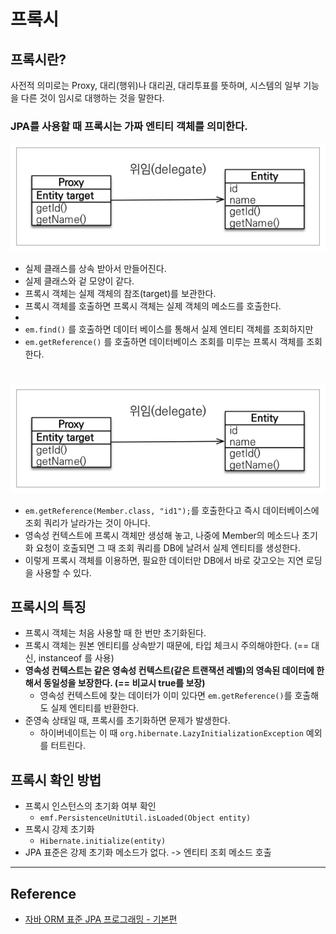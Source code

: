 # 프록시

## 프록시란?

사전적 의미로는 Proxy, 대리(행위)나 대리권, 대리투표를 뜻하며, 시스템의 일부 기능을 다른 것이 임시로 대행하는 것을 말한다.  

### JPA를 사용할 때 프록시는 가짜 엔티티 객체를 의미한다.

![](img/proxy_01.PNG)

- 실제 클래스를 상속 받아서 만들어진다.
- 실제 클래스와 겉 모양이 같다.
- 프록시 객체는 실제 객체의 참조(target)를 보관한다.
- 프록시 객체를 호출하면 프록시 객체는 실제 객체의 메소드를 호출한다.
-
- `em.find()` 를 호출하면 데이터 베이스를 통해서 실제 엔티티 객체를 조회하지만
- `em.getReference()` 를 호출하면 데이터베이스 조회를 미루는 프록시 객체를 조회한다.

#

![](img/proxy_01.PNG)

- `em.getReference(Member.class, "id1");`를 호출한다고 즉시 데이터베이스에 조회 쿼리가 날라가는 것이 아니다.
- 영속성 컨텍스트에 프록시 객체만 생성해 놓고, 나중에 Member의 메소드나 초기화 요청이 호출되면 그 때 조회 쿼리를 DB에 날려서 실제 엔티티를 생성한다.
- 이렇게 프록시 객체를 이용하면, 필요한 데이터만 DB에서 바로 갖고오는 지연 로딩을 사용할 수 있다.

## 프록시의 특징

- 프록시 객체는 처음 사용할 때 한 번만 초기화된다.
- 프록시 객체는 원본 엔티티를 상속받기 때문에, 타입 체크시 주의해야한다. (== 대신, instanceof 를 사용)
- **영속성 컨텍스트는 같은 영속성 컨텍스트(같은 트랜잭션 레벨)의 영속된 데이터에 한해서 동일성을 보장한다. (== 비교시 true를 보장)**
    - 영속성 컨텍스트에 찾는 데이터가 이미 있다면 `em.getReference()`를 호출해도 실제 엔티티를 반환한다.
- 준영속 상태일 때, 프록시를 초기화하면 문제가 발생한다.
    - 하이버네이트는 이 때 `org.hibernate.LazyInitializationException` 예외를 터트린다.

## 프록시 확인 방법

- 프록시 인스턴스의 초기화 여부 확인
    - `emf.PersistenceUnitUtil.isLoaded(Object entity)`
- 프록시 강제 초기화
    - `Hibernate.initialize(entity)`
- JPA 표준은 강제 초기화 메소드가 없다. -> 엔티티 조회 메소드 호출

---
 
## Reference

- [자바 ORM 표준 JPA 프로그래밍 - 기본편](https://www.inflearn.com/course/ORM-JPA-Basic/dashboard)
